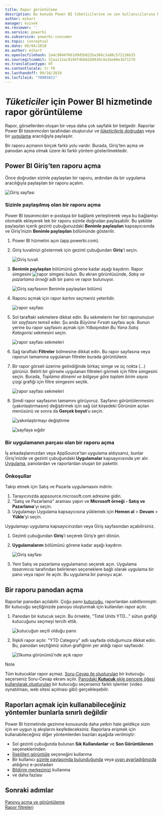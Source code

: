```yaml
---
title: Rapor görüntüleme
description: Bu konuda Power BI tüketicilerine ve son kullanıcılarına bir Power BI raporunu açma ve görüntüleme adımları gösterilmektedir.
author: mihart
manager: kvivek
ms.reviewer: ''
ms.service: powerbi
ms.subservice: powerbi-consumer
ms.topic: conceptual
ms.date: 09/04/2018
ms.author: mihart
ms.openlocfilehash: 2a4c9044f661d9d5b822ba366c3a88c572136b35
ms.sourcegitcommit: 52aa112ac9194f4bb62b0910c4a1be80e1bf1276
ms.translationtype: HT
ms.contentlocale: tr-TR
ms.lasthandoff: 09/16/2019
ms.locfileid: "70903811"
---
```

# <a name="view-a-report-in-the-power-bi-service-for-consumers"></a>*Tüketiciler* için Power BI hizmetinde rapor görüntüleme
Rapor, görsellerden oluşan bir veya daha çok sayfalık bir belgedir. Raporlar Power BI *tasarımcıları* tarafından oluşturulur ve [*tüketicilerle* doğrudan](end-user-shared-with-me.md) veya bir [uygulama](end-user-apps.md) aracılığıyla paylaşılır. 

Bir raporu açmanın birçok farklı yolu vardır. Burada, Giriş’ten açma ve panodan açma olmak üzere iki farklı yöntem gösterilmektedir. 

<!-- add art-->


## <a name="open-a-report-from-power-bi-home"></a>Power BI Giriş’ten raporu açma
Önce doğrudan sizinle paylaşılan bir raporu, ardından da bir uygulama aracılığıyla paylaşılan bir raporu açalım.

   ![Giriş sayfası](./media/end-user-report-open/power-bi-home-canvas.png)

### <a name="open-a-report-that-has-been-shared-with-you"></a>Sizinle paylaşılmış olan bir raporu açma
Power BI *tasarımcıları* e-postaya bir bağlantı yerleştirerek veya bu bağlantıyı otomatik ekleyerek tek bir raporu sizinle doğrudan paylaşabilir. Bu şekilde paylaşılan içerik gezinti çubuğunuzdaki **Benimle paylaşılan** kapsayıcısında ve Giriş’inizin **Benimle paylaşılan** bölümünde gösterilir.

1. Power BI hizmetini açın (app.powerbi.com).

2. Giriş tuvalinizi göstermek için gezinti çubuğundan **Giriş**’i seçin.  

   ![Giriş tuvali](./media/end-user-report-open/power-bi-select-home-new.png)
   
3. **Benimle paylaşılan** bölümünü görene kadar aşağı kaydırın. Rapor simgesini ![rapor simgesi](./media/end-user-report-open/power-bi-report-icon.png) bulun. Bu ekran görüntüsünde, *Satış ve pazarlama örneği* adlı bir pano ve rapor bulunuyor. 
   
   ![Giriş sayfasının Benimle paylaşılan bölümü](./media/end-user-report-open/power-bi-shared-new.png)

4. Raporu açmak için rapor *kartını* seçmeniz yeterlidir.

   ![rapor sayfası](./media/end-user-report-open/power-bi-open.png)

5. Sol taraftaki sekmelere dikkat edin.  Bu sekmelerin her biri raporunuzun bir *sayfasını* temsil eder. Şu anda *Büyüme Fırsatı* sayfası açık. Bunun yerine bu rapor sayfasını açmak için *Yılbaşından Bu Yana Satış Kategorisi* sekmesini seçin. 

   ![rapor sayfası sekmeleri](./media/end-user-report-open/power-bi-ytd.png)

6. Sağ taraftaki **Filtreler** bölmesine dikkat edin. Bu rapor sayfasına veya raporun tamamına uygulanan filtreler burada görüntülenir.

7. Bir rapor görseli üzerine gelindiğinde birkaç simge ve üç nokta (...) görünür. Belirli bir görsele uygulanan filtreleri görmek için filtre simgesini seçin. Burada, *Toplama dönemi ve bölgeye göre toplam birim sayısı* çizgi grafiği için filtre simgesini seçtik.

   ![rapor sayfası sekmeleri](./media/end-user-report-open/power-bi-visual-filters.png)

6. Şimdi rapor sayfasının tamamını görüyoruz. Sayfanın görüntülenmesini (yakınlaştırmasını) değiştirmek için sağ üst köşedeki Görünüm açılan menüsünü ve sonra da **Gerçek boyut**’u seçin.

   ![yakınlaştırmayı değiştirme](./media/end-user-report-open/power-bi-fit-new.png)

   ![sayfaya sığdır](./media/end-user-report-open/power-bi-actual.png)

### <a name="open-a-report-that-is-part-of-an-app"></a>Bir uygulamanın parçası olan bir raporu açma
İş arkadaşlarınızdan veya AppSource’tan uygulama aldıysanız, bunlar Giriş’inizde ve gezinti çubuğundaki **Uygulamalar** kapsayıcısında yer alır. [Uygulama](end-user-apps.md), panolardan ve raporlardan oluşan bir pakettir.

### <a name="prerequisites"></a>Önkoşullar
Takip etmek için Satış ve Pazarla uygulamasını indirin.
1. Tarayıcınızda appsource.microsoft.com adresine gidin.
1. "Satış ve Pazarlama" araması yapın ve **Microsoft örneği - Satış ve Pazarlama**'yı seçin.
1. Uygulamayı Uygulama kapsayıcısına yüklemek için **Hemen al** > **Devam** > **Yükle**’yi seçin. 

Uygulamayı uygulama kapsayıcınızdan veya Giriş sayfasından açabilirsiniz.
1. Gezinti çubuğundan **Giriş**’i seçerek Giriş’e geri dönün.

7. **Uygulamalarım** bölümünü görene kadar aşağı kaydırın.

   ![Giriş sayfası](./media/end-user-report-open/power-bi-app.png)

8. Yeni Satış ve pazarlama uygulamanızı seçerek açın. Uygulama *tasarımcısı* tarafından belirlenen seçeneklere bağlı olarak uygulama bir pano veya rapor ile açılır. Bu uygulama bir panoyu açar.  


## <a name="open-a-report-from-a-dashboard"></a>Bir raporu panodan açma
Raporlar panodan açılabilir. Çoğu pano [kutucuğu](end-user-tiles.md), raporlardan *sabitlenmiştir*. Bir kutucuğu seçtiğinizde panoyu oluşturmak için kullanılan rapor açılır. 

1. Panodan bir kutucuk seçin. Bu örnekte, "Total Units YTD..." sütun grafiği kutucuğunu seçmeyi tercih ettik.

    ![kutucuğun seçili olduğu pano](./media/end-user-report-open/power-bi-dashboard.png)

2.  İlişkili rapor açılır. "YTD Category" adlı sayfada olduğumuza dikkat edin. Bu, panodan seçtiğimiz sütun grafiğinin yer aldığı rapor sayfasıdır.

    ![Okuma görünümü’nde açık rapor](./media/end-user-report-open/power-bi-report-tabs.png)

> [!NOTE]
> Tüm kutucuklar rapor açmaz. [Soru-Cevap ile oluşturulan](end-user-q-and-a.md) bir kutucuğu seçerseniz Soru-Cevap ekranı açılır. [Panodaki **Kutucuk** ekle pencere öğesi kullanılarak oluşturulan](../service-dashboard-add-widget.md) bir kutucuğu seçerseniz farklı işlemler (video oynatılması, web sitesi açılması gibi) gerçekleşebilir.  


##  <a name="still-more-ways-to-open-a-report"></a>Raporları açmak için kullanabileceğiniz yöntemler bunlarla sınırlı değildir
Power BI hizmetinde gezinme konusunda daha yetkin hale geldikçe sizin için en uygun iş akışlarını keşfedeceksiniz. Raporlara erişmek için kullanabileceğiniz diğer yöntemlerden bazıları aşağıda verilmiştir:
- Sol gezinti çubuğunda bulunan **Sık Kullanılanlar** ve **Son Görüntülenen** seçeneklerinden    
- [İlişkilileri görüntüle](end-user-related.md) seçeneğini kullanma    
- Bir kullanıcı [sizinle paylaşımda bulunduğunda](../service-share-reports.md) veya [uyarı ayarladığınızda](end-user-alerts.md) aldığınız e-postadan    
- [Bildirim merkezinizi](end-user-notification-center.md) kullanma    
- ve daha fazlası

## <a name="next-steps"></a>Sonraki adımlar
[Panoyu açma ve görüntüleme](end-user-dashboard-open.md)    
[Rapor filtreleri](end-user-report-filter.md)

